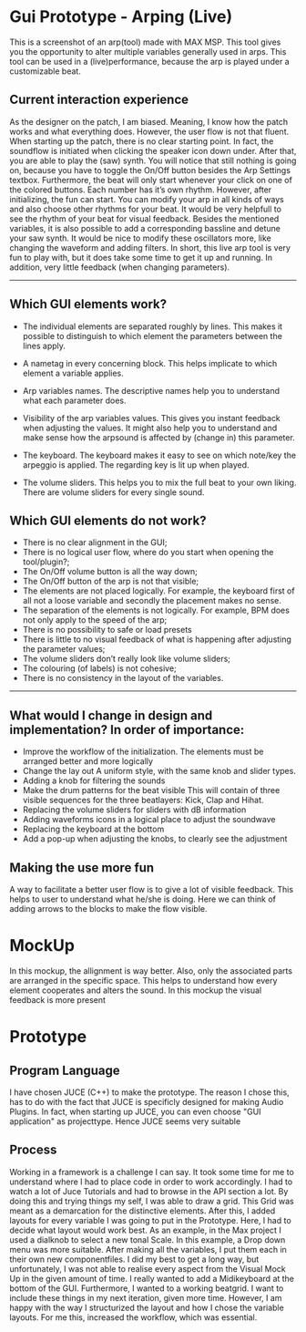 # Gui Prototype - Arping (Live)
  

This is a screenshot of an arp(tool) made with MAX MSP. This tool gives you the opportunity to alter multiple variables generally used in arps. This tool can be used in a (live)performance, because the arp is played under a customizable beat.




## Current interaction experience
As the designer on the patch, I am biased. Meaning, I know how the patch works and what everything does. However, the user flow is not that fluent. When starting up the patch, there is no clear starting point. In fact, the soundflow is initiated when clicking the speaker icon down under. After that, you are able to play the (saw) synth. You will notice that still nothing is going on, because you have to toggle the On/Off button besides the Arp Settings textbox. Furthermore, the beat will only start whenever your click on one of the colored buttons. Each number has it’s own rhythm. However, after initializing, the fun can start. You can modify your arp in all kinds of ways and also choose other rhythms for your beat. It would be very helpfull to see the rhythm of your beat for visual feedback. Besides the mentioned variables, it is also possible to add a corresponding bassline and detune your saw synth. It would be nice to modify these oscillators more, like changing the waveform and adding filters. In short, this live arp tool is very fun to play with, but it does take some time to get it up and running. In addition, very little feedback (when changing parameters).


________________
## Which GUI elements work?
* The individual elements are separated roughly by lines.
This makes it possible to distinguish to which element the parameters between the lines apply.

* A nametag in every concerning block.
This helps implicate to which element a variable applies.

* Arp variables names.
The descriptive names help you to understand what each parameter does.

* Visibility of the arp variables values.
This gives you instant feedback when adjusting the values. It might also help you to understand and make sense how the arpsound is affected by (change in) this parameter.

* The keyboard.
The keyboard makes it easy to see on which note/key the arpeggio is applied. The regarding key is lit up when played.

* The volume sliders.
This helps you to mix the full beat to your own liking. There are volume sliders for every single sound.

## Which GUI elements do not work?
* There is no clear alignment in the GUI;
* There is no logical user flow, where do you start when opening the tool/plugin?;
* The On/Off volume button is all the way down;
* The On/Off button of the arp is not that visible;
* The elements are not placed logically. For example, the keyboard first of all not a loose variable and secondly the placement makes no sense.
* The separation of the elements is not logically. For example, BPM does not only apply to the speed of the arp;
* There is no possibility to safe or load presets
* There is little to no visual feedback of what is happening after adjusting the parameter values;
* The volume sliders don’t really look like volume sliders;
* The colouring (of labels) is not cohesive;
* There is no consistency in the layout of the variables.

________________

## What would I change in design and implementation? In order of importance:
* Improve the workflow of the initialization. 
The elements must be arranged better and more logically
* Change the lay out
A uniform style, with the same knob and slider types.
* Adding a knob for filtering the sounds
* Make the drum patterns for the beat visible
This will contain of three visible sequences for the three beatlayers: Kick, Clap and Hihat.
* Replacing the volume sliders for sliders with dB information
* Adding waveforms icons in a logical place to adjust the soundwave
* Replacing the keyboard at the bottom
* Add a pop-up when adjusting the knobs, to clearly see the adjustment



## Making the use more fun
A way to facilitate a better user flow is to give a lot of visible feedback. This helps to user to understand what he/she is doing. Here we can think of adding arrows to the blocks to make the flow visible.

# MockUp
In this mockup, the allignment is way better. Also, only the associated parts are arranged in the specific space. This helps to understand how every element cooperates and alters the sound. In this mockup the visual feedback is more present

# Prototype

## Program Language
I have chosen JUCE (C++) to make the prototype. The reason I chose this, has to do with the fact that JUCE is specificly designed for making Audio Plugins. In fact, when starting up JUCE, you can even choose "GUI application" as projecttype. Hence JUCE seems very suitable

## Process
Working in a framework is a challenge I can say. It took some time for me to understand where I had to place code in order to work accordingly. I had to watch a lot of Juce Tutorials and had to browse in the API section a lot. By doing this and trying things my self, I was able to draw a grid. This Grid was meant as a demarcation for the distinctive elements. After this, I added layouts for every variable I was going to put in the Prototype. Here, I had to decide what layout would work best. As an example, in the Max project I used a dialknob to select a new tonal Scale. In this example, a Drop down menu was more suitable. After making all the variables, I put them each in their own new componentfiles. I did my best to get a long way, but unfortunately, I was not able to realise every aspect from the Visual Mock Up in the given amount of time. I really wanted to add a Midikeyboard at the bottom of the GUI. Furthermore, I wanted to a working beatgrid. I want to include these things in my next iteration, given more time.
However, I am happy with the way I structurized the layout and how I chose the variable layouts. For me this, increased the workflow, which was essential.
